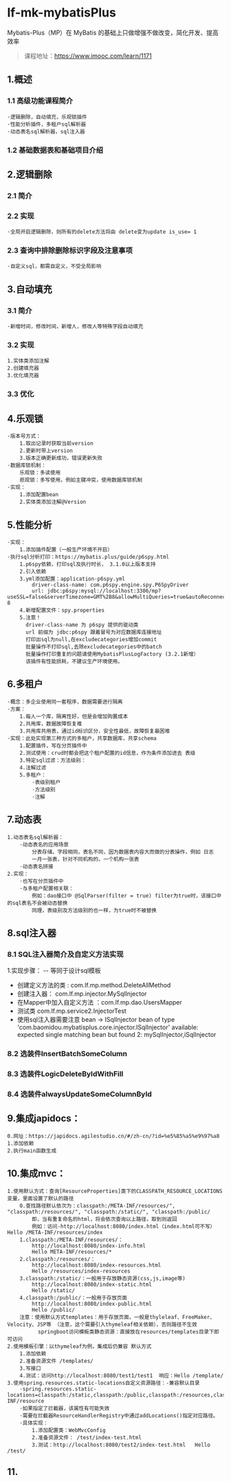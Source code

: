 # lf-mk-mybatisPlus
Mybatis-Plus（MP）在 MyBatis 的基础上只做增强不做改变，简化开发、提高效率
>课程地址：https://www.imooc.com/learn/1171
>

## 1.概述
### 1.1 高级功能课程简介

    ·逻辑删除，自动填充，乐观锁插件
    ·性能分析插件，多租户sql解析器
    ·动态表名sql解析器，sql注入器

### 1.2 基础数据表和基础项目介绍
## 2.逻辑删除
### 2.1 简介
### 2.2 实现

    ·全局开启逻辑删除，则所有的delete方法将由 delete变为update is_use= 1

### 2.3 查询中排除删除标识字段及注意事项

    ·自定义sql，都需自定义，不受全局影响
    
## 3.自动填充
### 3.1 简介

    ·新增时间，修改时间，新增人，修改人等特殊字段自动填充

### 3.2 实现
    
    1.实体类添加注解
    2.创建填充器
    3.优化填充器
    
### 3.3 优化
## 4.乐观锁
    
    ·版本号方式：
        1.取出记录时获取当前version
        2.更新时带上version
        3.版本正确更新成功，错误更新失败
    ·数据库锁机制：
        乐观锁：多读使用
        悲观锁：多写使用，例如主键冲突，使用数据库锁机制
    ·实现：
        1.添加配置bean
        2.实体类添加注解@Version
        
## 5.性能分析
    
    ·实现：
        1.添加插件配置（一般生产环境不开启）
    ·执行sql分析打印：https://mybatis.plus/guide/p6spy.html
        1.p6spy依赖，打印sql及执行时长， 3.1.0以上版本支持
        2.引入依赖
        3.yml添加配置：application-p6spy.yml
            driver-class-name: com.p6spy.engine.spy.P6SpyDriver
            url: jdbc:p6spy:mysql://localhost:3306/mp?useSSL=false&serverTimezone=GMT%2B8&allowMultiQueries=true&autoReconnect=true&characterEncoding=utf-8
        4.新增配置文件：spy.properties
        5.注意！
          driver-class-name 为 p6spy 提供的驱动类
          url 前缀为 jdbc:p6spy 跟着冒号为对应数据库连接地址
          打印出sql为null,在excludecategories增加commit
          批量操作不打印sql,去除excludecategories中的batch
          批量操作打印重复的问题请使用MybatisPlusLogFactory (3.2.1新增）
          该插件有性能损耗，不建议生产环境使用。
            
## 6.多租户
    
    ·概念：多企业使用同一套程序，数据需要进行隔离
    ·方案：
        1.每人一个库，隔离性好，但是会增加购置成本
        2.共用库，数据故障恢复难
        3.共用库共用表，通过id标识区分，安全性最低，故障恢复最困难
    ·实现：此处实现第三种方式的多租户，共享数据库，共享schema
        1.配置插件，写在分页插件中
        2.测试使用：crud时都会把这个租户配置的id信息，作为条件添加进去 表级
        3.特定sql过滤：方法级别：
        4.注解过滤
        5.多租户：
            ·表级别租户
            ·方法级别
            ·注解
        
## 7.动态表
    
    1.动态表名sql解析器：
        ·动态表名的应用场景
            分表存储，字段相同，表名不同，因为数据表内容大而做的分表操作，例如 日志
            一月一张表，针对不同机构的，一个机构一张表
        ·动态表名拼接
    2.实现：
        ·也写在分页插件中
        ·与多租户配置相关联：
            例如：dao接口中 @SqlParser(filter = true) filter为true时，该接口中的sql表名不会被动态替换
            同理，表级别及方法级别的也一样，为true时不被替换
        
    
## 8.sql注入器
###  8.1 SQL注入器简介及自定义方法实现 

1.实现步骤： -- 等同于设计sql模板
 * 创建定义方法的类 : com.lf.mp.method.DeleteAllMethod 
 * 创建注入器： com.lf.mp.injector.MySqlInjector 
 * 在Mapper中加入自定义方法 ：com.lf.mp.dao.UsersMapper
 * 测试类 com.lf.mp.service2.InjectorTest 
 * 使用sql注入器需要注意 bean -> ISqlInjector
    bean of type 'com.baomidou.mybatisplus.core.injector.ISqlInjector' available: expected single matching bean but found 2: mySqlInjector,iSqlInjector
    
###  8.2 选装件InsertBatchSomeColumn 
###  8.3 选装件LogicDeleteByIdWithFill 
###  8.4 选装件alwaysUpdateSomeColumnById 

## 9.集成japidocs：

    0.网址：https://japidocs.agilestudio.cn/#/zh-cn/?id=%e5%85%a5%e9%97%a8
    1.添加依赖
    2.执行main函数生成
   
## 10.集成mvc：
    
    1.使用默认方式：查询[ResourceProperties]类下的CLASSPATH_RESOURCE_LOCATIONS变量，里面设置了默认的路径
        0.查找路径默认依次为：classpath:/META-INF/resources/", "classpath:/resources/", "classpath:/static/", "classpath:/public/
            即，当有重复命名的html，将会依次查询以上路径，取到则返回
            例如：访问-http://localhost:8080/index.html（index.html可不写）  Hello /META-INF/resources/index
        1.classpath:/META-INF/resources/：
            http://localhost:8080/index-info.html
            Hello META-INF/resources/*
        2.classpath:/resources/：
            http://localhost:8080/index-resources.html
            Hello /resources/index-resources
        3.classpath:/static/：一般用于存放静态资源(css,js,image等)
            http://localhost:8080/index-static.html
            Hello /static/
        4.classpath:/public/：一般用于存放页面
            http://localhost:8080/index-public.html
            Hello /public/
        注意：使用默认方式templates：用于存放页面，一般是thyleleaf、FreeMaker、Velocity、JSP等 （注意，这个需要引入thymeleaf相关依赖），否则路径不生效
              springboot访问模板类静态资源：直接放在resources/templates目录下即可访问
    2.使用模板引擎：以thymeleaf为例，集成后仍兼容 默认方式
        1.添加依赖
        2.准备资源文件 /templates/
        3.写接口
        4.测试：访问http://localhost:8080/test1/test1  响应：Hello /template/
    3.使用spring.resources.static-locations自定义资源路径：-兼容默认目录
        ·spring.resources.static-locations=classpath:/static,classpath:/public,classpath:/resources,classpath:/META-INF/resource
        ·如果指定了拦截器，该属性有可能失效
        ·需要在拦截器ResourceHandlerRegistry中通过addLocations()指定对应路径。
        ·具体实现：
            1.添加配置类：WebMvcConfig
            2.准备资源文件： /test/index-test.html
            3.测试：http://localhost:8080/test2/index-test.html   Hello /test/

## 11.
